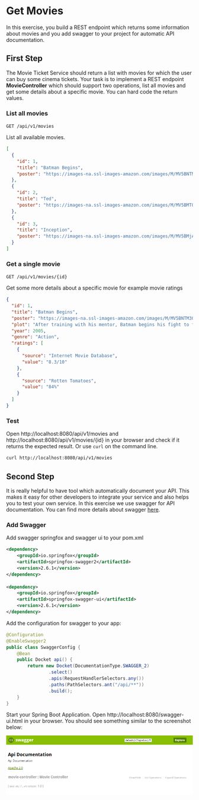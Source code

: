 # Get Movies

In this exercise, you build a REST endpoint which returns some information about movies and you add swagger to your project for automatic API documentation.

## First Step

The Movie Ticket Service should return a list with movies for which the user can buy some cinema tickets.
Your task is to implement a REST endpoint **MovieController** which should support two operations, list all movies and get some details about a specific movie. You can hard code the return values.

### List all movies

```
GET /api/v1/movies
```

List all available movies.

```json
[
  {
    "id": 1,
    "title": "Batman Begins",
    "poster": "https://images-na.ssl-images-amazon.com/images/M/MV5BNTM3OTc0MzM2OV5BMl5BanBnXkFtZTYwNzUwMTI3._V1_SX300.jpg"
  },
  {
    "id": 2,
    "title": "Ted",
    "poster": "https://images-na.ssl-images-amazon.com/images/M/MV5BMTQ1OTU0ODcxMV5BMl5BanBnXkFtZTcwOTMxNTUwOA@@._V1_SX300.jpg"
  },
  {
    "id": 3,
    "title": "Inception",
    "poster": "https://images-na.ssl-images-amazon.com/images/M/MV5BMjAxMzY3NjcxNF5BMl5BanBnXkFtZTcwNTI5OTM0Mw@@._V1_SX300.jpg"
  }
]
```

### Get a single movie


```
GET /api/v1/movies/{id}
```

Get some more details about a specific movie for example movie ratings

```json
{
  "id": 1,
  "title": "Batman Begins",
  "poster": "https://images-na.ssl-images-amazon.com/images/M/MV5BNTM3OTc0MzM2OV5BMl5BanBnXkFtZTYwNzUwMTI3._V1_SX300.jpg",
  "plot": "After training with his mentor, Batman begins his fight to free crime-ridden Gotham City from the corruption that Scarecrow and the League of Shadows have cast upon it.",
  "year": 2005,
  "genre": "Action",
  "ratings": [
    {
      "source": "Internet Movie Database",
      "value": "8.3/10"
    },
    {
      "source": "Rotten Tomatoes",
      "value": "84%"
    }
  ]
}
```

### Test

Open http://localhost:8080/api/v1/movies and http://localhost:8080/api/v1/movies/{id} in your browser and check if it returns the expected result. Or use `curl` on the command line.

```bash
curl http://localhost:8080/api/v1/movies
```

## Second Step

It is really helpful to have tool which automatically document your API. This makes it easy for other developers to integrate your service and also helps you to test your own service. In this exercise we use swagger for API documentation. You can find more details about swagger [here](http://swagger.io/).

### Add Swagger

Add swagger springfox and swagger ui to your pom.xml

```xml
<dependency>
	<groupId>io.springfox</groupId>
	<artifactId>springfox-swagger2</artifactId>
	<version>2.6.1</version>
</dependency>

<dependency>
	<groupId>io.springfox</groupId>
	<artifactId>springfox-swagger-ui</artifactId>
	<version>2.6.1</version>
</dependency>
```

Add the configuration for swagger to your app:

```java
@Configuration
@EnableSwagger2
public class SwaggerConfig {
    @Bean
    public Docket api() {
        return new Docket(DocumentationType.SWAGGER_2)
                .select()
                .apis(RequestHandlerSelectors.any())
                .paths(PathSelectors.ant("/api/**"))
                .build();
    }
}
```

Start your Spring Boot Application. Open http://localhost:8080/swagger-ui.html in your browser. You should see something similar to the screenshot below:

![swagger](images/2-swagger.png)